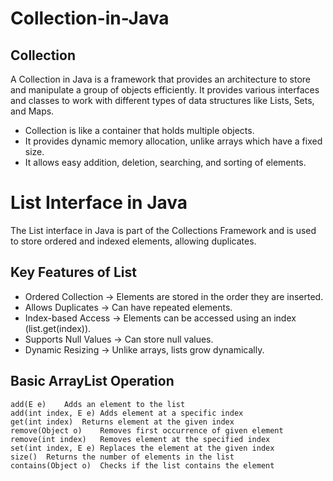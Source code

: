# Collection-in-Java

## Collection

A Collection in Java is a framework that provides an architecture to store and manipulate a group of objects efficiently. It provides various interfaces and classes to work with different types of data structures like Lists, Sets, and Maps.

- Collection is like a container that holds multiple objects.
- It provides dynamic memory allocation, unlike arrays which have a fixed size.
- It allows easy addition, deletion, searching, and sorting of elements.

# List Interface in Java

The List interface in Java is part of the Collections Framework and is used to store ordered and indexed elements, allowing duplicates.
## Key Features of List
- Ordered Collection → Elements are stored in the order they are inserted.
- Allows Duplicates → Can have repeated elements.
- Index-based Access → Elements can be accessed using an index (list.get(index)).
- Supports Null Values → Can store null values.
- Dynamic Resizing → Unlike arrays, lists grow dynamically.

## Basic ArrayList Operation

    add(E e)	Adds an element to the list
    add(int index, E e)	Adds element at a specific index
    get(int index)	Returns element at the given index
    remove(Object o)	Removes first occurrence of given element
    remove(int index)	Removes element at the specified index
    set(int index, E e)	Replaces the element at the given index
    size()	Returns the number of elements in the list
    contains(Object o)	Checks if the list contains the element
